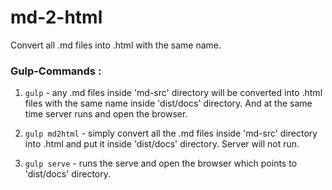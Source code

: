 # md-2-html
Convert all .md files into .html with the same name.

### Gulp-Commands :
1. `gulp` - any .md files inside 'md-src' directory will be converted into .html files with the same name inside 'dist/docs' directory. And at the same time server runs and open the browser.

2. `gulp md2html` - simply convert all the .md files inside 'md-src' directory into .html and put it inside 'dist/docs' directory. Server will not run.

3. `gulp serve` - runs the serve and open the browser which points to 'dist/docs' directory.
